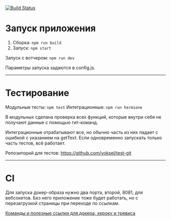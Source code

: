 [![Build Status](https://travis-ci.org/yoksel/task-4-node.svg?branch=master)](https://travis-ci.org/yoksel/task-4-node)

# Запуск приложения

1. Сборка: `npm run build`
2. Запуск: `npm start`

Запуск с вотчером: `npm run dev`

Параметры запуска задаются в config.js.

---

# Тестирование

Модульные тесты: `npm test`
Интеграционные: `npm run hermione`

В модульных сделана проверка всех функций, которые внутри себя не получают данные с помощью гит-команд.

Интеграционные отрабатывают все, но обычно часть из них падает с ошибкой с указанием на getText. Если одновременно запускать только часть тестов, всё работает.

Репозиторий для тестов: https://github.com/yoksel/test-git

---

# CI

Для запуска докер-образа нужно два порта, второй, 8081, для вебсокетов. Без него приложение тоже будет работать, но с перезагрузкой страницы при переходе по ссылкам.

[Команды и полезные ссылки для докера, хероку и тревиса](https://github.com/yoksel/task-4-node/blob/master/docker-heroku-travis.md)
